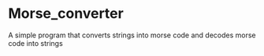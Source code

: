 # Morse_converter
A simple program that converts strings into morse code and decodes morse code into strings
